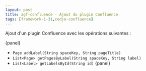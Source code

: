 ```yaml
---
layout: post
title: agf-confluence - Ajout du plugin Confluence
tags: [framework-1-31,codjo-confluence]
---
```

Ajout d'un plugin Confluence avec les opérations suivantes :

{panel}
* ```Page addLabel(String spaceKey, String pageTitle)```
* ```List<Page> getPagesByLabel(String spaceKey, String label)```
* ```List<Label> getLabelsById(String id)```
{panel}